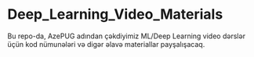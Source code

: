 # Deep_Learning_Video_Materials

Bu repo-da, AzePUG adından çəkdiyimiz ML/Deep Learning video dərslər üçün kod nümunələri və digər əlavə materiallar payşalışacaq.